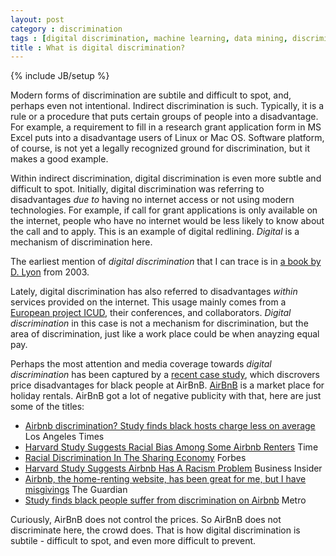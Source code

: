 ```yaml
---
layout: post
category : discrimination
tags : [digital discrimination, machine learning, data mining, discrimination, bias, fairness, AirBnB]
title : What is digital discrimination?
---
```

{% include JB/setup %}

Modern forms of discrimination are subtile and difficult to spot, and, perhaps even not intentional. Indirect discrimination is such. Typically, it is a rule or a procedure that puts certain groups of people into a disadvantage. For example, a requirement to fill in a research grant application form in MS Excel puts into a disadvantage users of Linux or Mac OS. Software platform, of course, is not yet a legally recognized ground for discrimination, but it makes a good example. 

Within indirect discrimination, digital discrimination is even more subtle and difficult to spot. Initially, digital discrimination was referring to disadvantages *due to* having no internet access or not using modern technologies. For example, if call for grant applications is only available on the internet, people who have no internet would be less likely to know about the call and to apply. This is an example of digital redlining. *Digital* is a mechanism of discrimination here. 

The earliest mention of *digital discrimination* that I can trace is in [a book by D. Lyon](http://books.google.com/books/about/Surveillance_as_Social_Sorting.html?id=yCLFBfZwl08C) from 2003. 

Lately, digital discrimination has also referred to disadvantages *within* services provided on the internet. This usage mainly comes from a [European project ICUD](http://digitaldiscrimination.eu/), their conferences, and collaborators. *Digital discrimination* in this case is not a mechanism for discrimination, but the area of discrimination, just like a work place could be when anayzing equal pay. 

Perhaps the most attention and media coverage towards *digital discrimination* has been captured by a [recent case study](http://www.hbs.edu/faculty/Publication%20Files/14-054_e3c04a43-c0cf-4ed8-91bf-cb0ea4ba59c6.pdf), which discrovers price disadvantages for black people at AirBnB. [AirBnB](https://www.airbnb.com/) is a market place for holiday rentals. AirBnB got a lot of negative publicity with that, here are just some of the titles:

* [Airbnb discrimination? Study finds black hosts charge less on average](http://articles.latimes.com/2014/jan/21/business/la-fi-tn-airbnb-discrimination-20140121) 	Los Angeles Times
* [Harvard Study Suggests Racial Bias Among Some Airbnb Renters](http://time.com/2345/harvard-study-suggests-racial-bias-among-some-airbnb-renters/) Time
* [Racial Discrimination In The Sharing Economy](http://www.forbes.com/sites/hbsworkingknowledge/2014/02/24/racial-discrimination-in-the-sharing-economy/) Forbes
* [Harvard Study Suggests Airbnb Has A Racism Problem](http://www.businessinsider.com/airbnb-has-a-racism-problem-2014-1#ixzz3YhdG756v) Business Insider
* [Airbnb, the home-renting website, has been great for me, but I have misgivings](http://www.theguardian.com/technology/2014/oct/13/airbnb-ethos-property-rental) The Guardian
* [Study finds black people suffer from discrimination on Airbnb](http://www.metro.us/news/study-finds-black-people-suffer-from-discrimination-on-airbnb/tmWnat---caXF1K8rFA216/) Metro

Curiously, AirBnB does not control the prices. So AirBnB does not discriminate here, the crowd does. That is how digital discrimination is subtile - difficult to spot, and even more difficult to prevent.